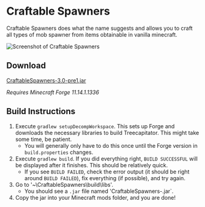 # Craftable Spawners

Craftable Spawners does what the name suggests and allows you to craft all types of mob spawner from items obtainable in vanilla minecraft.

![Screenshot of Craftable Spawners](http://www.minecraftmods.com/wp-content/uploads/2013/07/craftablespawners1-1024x561.jpg)


## Download

[CraftableSpawners-3.0-pre1.jar](https://github.com/crazysnailboy/Craftable-Spawners/raw/master/builds/1.8/CraftableSpawners-3.0-pre1.jar)

*Requires Minecraft Forge 11.14.1.1336*


## Build Instructions

1. Execute `gradlew setupDecompWorkspace`. This sets up Forge and downloads the necessary libraries to build Treecapitator. This might take some time, be patient.
    * You will generally only have to do this once until the Forge version in `build.properties` changes.
2. Execute `gradlew build`. If you did everything right, `BUILD SUCCESSFUL` will be displayed after it finishes. This should be relatively quick.
    * If you see `BUILD FAILED`, check the error output (it should be right around `BUILD FAILED`), fix everything (if possible), and try again.
3. Go to '~\CraftableSpawners\build\libs'.
    * You should see a `.jar` file named 'CraftableSpawners-<version>.jar`.
4. Copy the jar into your Minecraft mods folder, and you are done!



